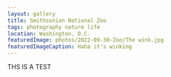 ```yaml
---
layout: gallery
title: Smithsonian National Zoo
tags: photography nature life
location: Washington, D.C.
featuredImage: photos/2022-09-30-Zoo/The wink.jpg
featuredImageCaption: Haha it's winking
---
```


THS IS A TEST